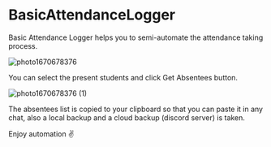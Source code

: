 # BasicAttendanceLogger
Basic Attendance Logger helps you to semi-automate the attendance taking process.

![photo1670678376](https://user-images.githubusercontent.com/119876388/206857940-a94b8376-186a-44fe-b4d9-4a39234cb626.jpeg)

You can select the present students and click Get Absentees button.


![photo1670678376 (1)](https://user-images.githubusercontent.com/119876388/206857943-b0154c50-9c05-4587-92bd-5e601868c655.jpeg)

The absentees list is copied to your clipboard so that you can paste it in any chat, also a local backup and a cloud backup (discord server) is taken.


Enjoy automation ✌
